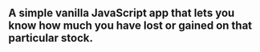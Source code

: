 ## A simple vanilla JavaScript app that lets you know how much you have lost or gained on that particular stock.
